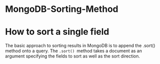 # MongoDB-Sorting-Method
# How to sort a single field
The basic approach to sorting results in MongoDB is to append the .sort() method onto a query. The ```.sort() ```method takes a document as an argument specifying the fields to sort as well as the sort direction.
